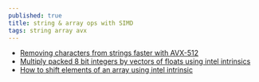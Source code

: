 ```yaml
---
published: true
title: string & array ops with SIMD
tags: string array avx
---
```

- [Removing characters from strings faster with AVX-512](https://lemire.me/blog/2022/04/28/removing-characters-from-strings-faster-with-avx-512/)
- [Multiply packed 8 bit integers by vectors of floats using intel intrinsics](https://stackoverflow.com/questions/62678875/multiply-packed-8-bit-integers-by-vectors-of-floats-using-intel-intrinsics?rq=1)
- [How to shift elements of an array using intel intrinsic](https://stackoverflow.com/questions/64051816/how-to-shift-elements-of-an-array-using-intel-intrinsic)

